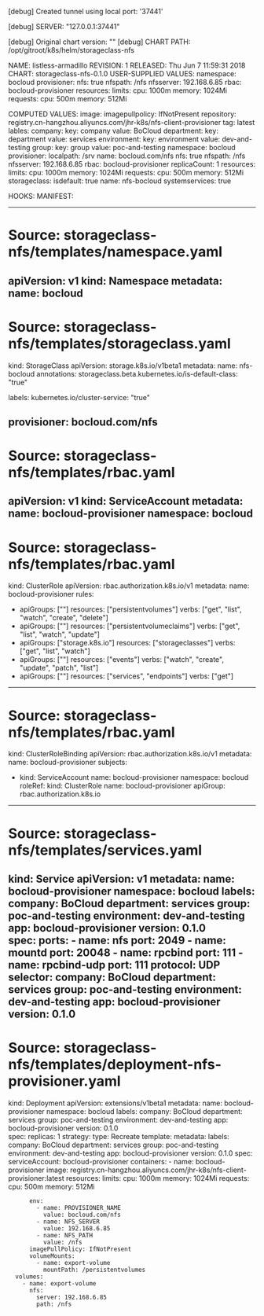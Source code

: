 [debug] Created tunnel using local port: '37441'

[debug] SERVER: "127.0.0.1:37441"

[debug] Original chart version: ""
[debug] CHART PATH: /opt/gitroot/k8s/helm/storageclass-nfs

NAME:   listless-armadillo
REVISION: 1
RELEASED: Thu Jun  7 11:59:31 2018
CHART: storageclass-nfs-0.1.0
USER-SUPPLIED VALUES:
namespace: bocloud
provisioner:
  nfs: true
  nfspath: /nfs
  nfsserver: 192.168.6.85
rbac: bocloud-provisioner
resources:
  limits:
    cpu: 1000m
    memory: 1024Mi
  requests:
    cpu: 500m
    memory: 512Mi

COMPUTED VALUES:
image:
  imagepullpolicy: IfNotPresent
  repository: registry.cn-hangzhou.aliyuncs.com/jhr-k8s/nfs-client-provisioner
  tag: latest
lables:
  company:
    key: company
    value: BoCloud
  department:
    key: department
    value: services
  environment:
    key: environment
    value: dev-and-testing
  group:
    key: group
    value: poc-and-testing
namespace: bocloud
provisioner:
  localpath: /srv
  name: bocloud.com/nfs
  nfs: true
  nfspath: /nfs
  nfsserver: 192.168.6.85
rbac: bocloud-provisioner
replicaCount: 1
resources:
  limits:
    cpu: 1000m
    memory: 1024Mi
  requests:
    cpu: 500m
    memory: 512Mi
storageclass:
  isdefault: true
  name: nfs-bocloud
  systemservices: true

HOOKS:
MANIFEST:

---
# Source: storageclass-nfs/templates/namespace.yaml
apiVersion: v1
kind: Namespace
metadata:
  name: bocloud
---
# Source: storageclass-nfs/templates/storageclass.yaml
kind: StorageClass
apiVersion: storage.k8s.io/v1beta1
metadata:
  name: nfs-bocloud
  annotations:
    storageclass.beta.kubernetes.io/is-default-class: "true"
  
  labels:
    kubernetes.io/cluster-service: "true"
  
provisioner: bocloud.com/nfs
---
# Source: storageclass-nfs/templates/rbac.yaml
apiVersion: v1
kind: ServiceAccount
metadata:
  name: bocloud-provisioner
  namespace: bocloud
---
# Source: storageclass-nfs/templates/rbac.yaml
kind: ClusterRole
apiVersion: rbac.authorization.k8s.io/v1
metadata:
  name: bocloud-provisioner
rules:
  - apiGroups: [""]
    resources: ["persistentvolumes"]
    verbs: ["get", "list", "watch", "create", "delete"]
  - apiGroups: [""]
    resources: ["persistentvolumeclaims"]
    verbs: ["get", "list", "watch", "update"]
  - apiGroups: ["storage.k8s.io"]
    resources: ["storageclasses"]
    verbs: ["get", "list", "watch"]
  - apiGroups: [""]
    resources: ["events"]
    verbs: ["watch", "create", "update", "patch", "list"]
  - apiGroups: [""]
    resources: ["services", "endpoints"]
    verbs: ["get"]
---
# Source: storageclass-nfs/templates/rbac.yaml
kind: ClusterRoleBinding
apiVersion: rbac.authorization.k8s.io/v1
metadata:
  name: bocloud-provisioner
subjects:
  - kind: ServiceAccount
    name: bocloud-provisioner
    namespace: bocloud
roleRef:
  kind: ClusterRole
  name: bocloud-provisioner
  apiGroup: rbac.authorization.k8s.io
---
# Source: storageclass-nfs/templates/services.yaml
kind: Service
apiVersion: v1
metadata:
  name: bocloud-provisioner
  namespace: bocloud 
  labels:
    company: BoCloud
    department: services
    group: poc-and-testing
    environment: dev-and-testing
    app: bocloud-provisioner
    version: 0.1.0    
spec:
  ports:
    - name: nfs
      port: 2049
    - name: mountd
      port: 20048
    - name: rpcbind
      port: 111
    - name: rpcbind-udp
      port: 111
      protocol: UDP
  selector:
    company: BoCloud
    department: services
    group: poc-and-testing
    environment: dev-and-testing
    app: bocloud-provisioner
    version: 0.1.0
---
# Source: storageclass-nfs/templates/deployment-nfs-provisioner.yaml
kind: Deployment
apiVersion: extensions/v1beta1
metadata:
  name: bocloud-provisioner
  namespace: bocloud
  labels:
    company: BoCloud
    department: services
    group: poc-and-testing
    environment: dev-and-testing
    app: bocloud-provisioner
    version: 0.1.0    
spec:
  replicas: 1
  strategy:
    type: Recreate 
  template:
    metadata:
      labels:
        company: BoCloud
        department: services
        group: poc-and-testing
        environment: dev-and-testing
        app: bocloud-provisioner
        version: 0.1.0
    spec:
      serviceAccount: bocloud-provisioner
      containers:
        - name: bocloud-provisioner
          image: registry.cn-hangzhou.aliyuncs.com/jhr-k8s/nfs-client-provisioner:latest
          resources:
            limits:
              cpu: 1000m
              memory: 1024Mi
            requests:
              cpu: 500m
              memory: 512Mi
            
          env:
            - name: PROVISIONER_NAME
              value: bocloud.com/nfs
            - name: NFS_SERVER
              value: 192.168.6.85
            - name: NFS_PATH
              value: /nfs            
          imagePullPolicy: IfNotPresent
          volumeMounts:
            - name: export-volume
              mountPath: /persistentvolumes
      volumes:
        - name: export-volume
          nfs:
            server: 192.168.6.85
            path: /nfs
